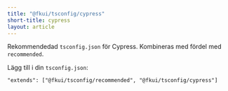 ```yaml
---
title: "@fkui/tsconfig/cypress"
short-title: cypress
layout: article
---
```


Rekommendedad `tsconfig.json` för Cypress.
Kombineras med fördel med `recommended`.

Lägg till i din `tsconfig.json`:

```
"extends": ["@fkui/tsconfig/recommended", "@fkui/tsconfig/cypress"]
```
